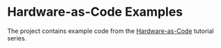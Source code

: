 # Hardware-as-Code Examples

The project contains example code from the [Hardware-as-Code](https://www.hackster.io/sthibault/hardware-as-code-part-i-an-introduction-48bacb) tutorial series.

